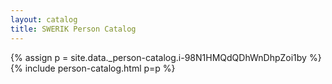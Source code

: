 ```yaml
---
layout: catalog
title: SWERIK Person Catalog
---
```

{% assign p = site.data._person-catalog.i-98N1HMQdQDhWnDhpZoi1by %}
{% include person-catalog.html p=p %}

